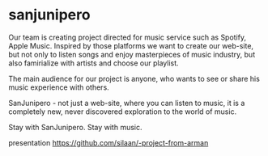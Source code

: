 # sanjunipero
Our team is creating project directed for music service such as Spotify, Apple Music. Inspired by those platforms we want to create our web-site, but not only to listen songs and enjoy masterpieces of music industry, but also famirialize with artists and choose our playlist.

The main audience for our project is anyone, who wants to see or share his music experience with others.

SanJunipero - not just a web-site, where you can listen to music, it is a completely new, never discovered exploration to the world of music. 

Stay with SanJunipero. Stay with music.

presentation https://github.com/silaan/-project-from-arman
